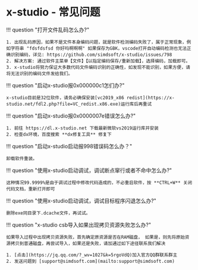 # x-studio - 常见问题

!!! question "打开文件乱码怎么办?"

    1. 出现乱码原因，如果不是文件本身编码问题，就是软件检测编码失败了，属于正常现象，例如字符串 "fdsfdsfsd 你好吗啊啊啊" 如果保存为GBK，vscode打开自动编码检测也无法正确识别编码，详见: https://github.com/simdsoft/x-studio/issues/798
    2. 解决方案: 通过软件主菜单【文件】【以指定编码保存/重新加载】，选择编码，加载即可。
    3. x-studio将努力保证大多数代码文件编码识别的正确性，如发现不能识别，如果方便，请将无法识别的编码文件发给我们。
    
!!! question "启动x-studio报0x000000c1怎们办?"

    x-studio目前是32位软件，请务必确保安装[vc2019_x86 redist](https://x-studio.net/fdl2.php?file=VC_redist.x86.exe)运行库后再重试

!!! question "启动x-studio报0x0000007e错误怎么办?"
	
    1. 前往 https://dl.x-studio.net 下载最新微软vs2019运行库并安装
    2. 检查dx环境，百度搜索 **dx修复工具** 修复下

!!! question "启动x-studio启动报998错误码怎么办？"

    卸载软件重装。

!!! question "使用x-studio启动调试，调试断点窜行或者不命中怎么办?"

    这种情况99.9999%是由于调试过程中修改代码造成的，不必重启软件，按 **CTRL+W** 关闭代码文档，重新打开即可

!!! question "使用x-studio启动调试，调试目标程序闪退怎么办?"

    删除exe同目录下.dcache文件，再试试。

!!! question "x-studio csb导入如果出现拷贝资源失败怎么办?"

    如果导入过程中出现拷贝资源失败，首先确定原资源是否在RAM磁盘， 如果是，则先将原始资源拷贝到普通磁盘，再尝试导入，如果还是失败，请加通过如下途径联系我们解决
  
    1. [点击](https://jq.qq.com/?_wv=1027&k=5rgoVdQ)加入官方QQ群联系群主
    2. 发送问题到 [support@simdsoft.com](mailto:support@simdsoft.com)

